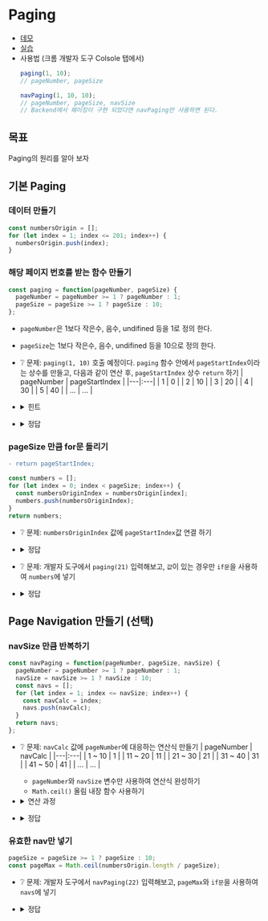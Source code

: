 # Paging

* [데모](https://ovdncids.github.io/javascript-curriculum/paging/paging.html)
* [실습](https://ovdncids.github.io/javascript-curriculum/paging/paging-test.html)
* 사용법 (크롬 개발자 도구 Colsole 탭에서)
  ```js
  paging(1, 10);
  // pageNumber, pageSize
  
  navPaging(1, 10, 10);
  // pageNumber, pageSize, navSize
  // Backend에서 페이징이 구현 되었다면 navPaging만 사용하면 된다.
  ```
## 목표
Paging의 원리를 알아 보자

## 기본 Paging

### 데이터 만들기
```js
const numbersOrigin = [];
for (let index = 1; index <= 201; index++) {
  numbersOrigin.push(index);
}
```

### 해당 페이지 번호를 받는 함수 만들기
```js
const paging = function(pageNumber, pageSize) {
  pageNumber = pageNumber >= 1 ? pageNumber : 1;
  pageSize = pageSize >= 1 ? pageSize : 10;
};
```
* `pageNumber`은 1보다 작은수, 음수, undifined 등을 1로 정의 한다.
* `pageSize`는 1보다 작은수, 음수, undifined 등을 10으로 정의 한다.
* ❔ 문제: `paging(1, 10)` 호출 예정이다. `paging` 함수 안에서 `pageStartIndex`이라는 상수를 만들고, 다음과 같이 연산 후, `pageStartIndex` 상수 `return` 하기
  | pageNumber | pageStartIndex |
  |---|:---|
  | 1 | 0 |
  | 2 | 10 |
  | 3 | 20 |
  | 4 | 30 |
  | 5 | 40 |
  | ... | ... |

* <details><summary>힌트</summary>

  | pageNumber | pageStartIndex |
  |---|:---|
  | 1 | 10 |
  | 2 | 20 |
  | 3 | 30 |
  | 4 | 40 |
  | 5 | 50 |
  | ... | ... |

</details>

* <details><summary>정답</summary>

  ```js
  const pageStartIndex = (pageNumber - 1) * pageSize;
  return;
  ```
</details>

### pageSize 만큼 for문 돌리기
```diff
- return pageStartIndex;
```
```js
const numbers = [];
for (let index = 0; index < pageSize; index++) {
  const numbersOriginIndex = numbersOrigin[index];
  numbers.push(numbersOriginIndex);
}
return numbers;
```
* ❔ 문제: `numbersOriginIndex` 값에 `pageStartIndex`값 연결 하기
* <details><summary>정답</summary>

  ```js
  const numbersOriginIndex = numbersOrigin[index + pageStartIndex];
  ```
</details>

* ❔ 문제: 개발자 도구에서 `paging(21)` 입력해보고, `값`이 있는 경우만 `if문`을 사용하여 `numbers`에 넣기
* <details><summary>정답</summary>

  ```js
  if (index + pageStartIndex < numbersOrigin.length) {
    const numbersOriginIndex = numbersOrigin[index + pageStartIndex];
    numbers.push(numbersOriginIndex);
  }
  ```
</details>

## Page Navigation 만들기 (선택)
### navSize 만큼 반복하기
```js
const navPaging = function(pageNumber, pageSize, navSize) {
  pageNumber = pageNumber >= 1 ? pageNumber : 1;
  navSize = navSize >= 1 ? navSize : 10;
  const navs = [];
  for (let index = 1; index <= navSize; index++) {
    const navCalc = index;
    navs.push(navCalc);
  }
  return navs;
};
```
* ❔ 문제: `navCalc` 값에 `pageNumber`에 대응하는 연산식 만들기
  | pageNumber | navCalc |
  |---|:---|
  | 1 ~ 10 | 1 |
  | 11 ~ 20 | 11 |
  | 21 ~ 30 | 21 |
  | 31 ~ 40 | 31 |
  | 41 ~ 50 | 41 |
  | ... | ... |

  * `pageNumber`와 `navSize` 변수만 사용하여 연산식 완성하기
  * `Math.ceil()` 올림 내장 함수 사용하기
* <details><summary>연산 과정</summary>

  `1`. 연산 결과를 `올림` 하여 `pageNumber`가 1 ~ 10일 경우 `navCalc` 값이 `1`이 되게 만들기
  | pageNumber | navCalc |
  |---|:---|
  | 1 ~ 10 | 1 |
  | 11 ~ 20 | 2 |
  | 21 ~ 30 | 3 |
  | 31 ~ 40 | 4 |
  | 41 ~ 50 | 5 |
  | ... | ... |

  `2`. 다음과 같이 연산 되게 만들기
  | pageNumber | navCalc |
  |---|:---|
  | 1 ~ 10 | 10 |
  | 11 ~ 20 | 20 |
  | 21 ~ 30 | 30 |
  | 31 ~ 40 | 40 |
  | 41 ~ 50 | 50 |
  | ... | ... |

  `3`. 다음과 같이 연산 되게 만들기
  | pageNumber | navCalc |
  |---|:---|
  | 1 ~ 10 | 0 |
  | 11 ~ 20 | 10 |
  | 21 ~ 30 | 20 |
  | 31 ~ 40 | 30 |
  | 41 ~ 50 | 40 |
  | ... | ... |

  `4`. `연산값`을 index값에 연결 하기
</details>

* <details><summary>정답</summary>

  ```js
  const navCalc = Math.ceil(pageNumber / navSize) * navSize - navSize + index;
  ```
</details>

### 유효한 nav만 넣기
```js
pageSize = pageSize >= 1 ? pageSize : 10;
const pageMax = Math.ceil(numbersOrigin.length / pageSize);
```
* ❔ 문제: 개발자 도구에서 `navPaging(22)` 입력해보고, `pageMax`와 `if문`을 사용하여 `navs`에 넣기
* <details><summary>정답</summary>

  ```js
  if (navCalc <= pageMax && pageNumber <= pageMax) {
    navs.push(navCalc);
  }
  ```
</details>

<!--
## Vue.js 적용
* navPaging를 그대로 가지고 오고, `router-link` v-for문 적용
* 마지막 페이지 이동을 위해 paging.pageMax 적용
```js
data() {
  return {
    paging: {
      pageNumber: 1,
      pageSize: 10,
      pageMax: 0,
      navSize: 10,
      navs: []
    }
  }
},
watch: {
  members: function() {
    this.paging.pageNumber = this.$route.query.pageNumber >= 1 ? Number(this.$route.query.pageNumber) : 1
    this.paging.pageMax = Math.ceil(this.membersTotal / this.paging.pageSize)
    this.paging.navs = this.navPaging(this.paging.pageNumber, this.paging.pageMax, this.paging.navSize)
  },
  '$route.query.pageNumber': function(pageNumber) {
    this.$store.dispatch('membersRead', pageNumber)
  }
},
computed: {
  membersTotal() {
    return this.$store.state.members.membersTotal
  }
},
methods: {
  navPaging(pageNumber, pageMax, navSize) {
    pageNumber = pageNumber >= 1 ? pageNumber : 1
    pageMax = pageMax >= 1 ? pageMax : 0
    navSize = navSize >= 1 ? navSize : 10
    const navs = []
    for (let index = 1; index <= navSize; index++) {
      const navCalc = Math.ceil(pageNumber / navSize) * navSize - navSize + index
      if (navCalc <= pageMax && pageNumber <= pageMax) {
        navs.push(navCalc)
      }
    }
    return navs
  }
}
```
```html
<div v-if="paging.pageMax">
  <router-link :to="{name: 'Members', query: {pageNumber: 1}}">처음</router-link>
  <router-link :to="{name: 'Members', query: {pageNumber: paging.pageNumber - 1}}">이전</router-link>
  <router-link
    v-for="(nav, index) in paging.navs" :key="index"
    :to="{name: 'Members', query: {pageNumber: nav}}"
    :class="{active: nav === paging.pageNumber}"
  >{{nav}}</router-link>
  <router-link :to="{name: 'Members', query: {pageNumber: paging.pageNumber + 1}}">다음</router-link>
  <router-link :to="{name: 'Members', query: {pageNumber: paging.pageMax}}">마지막</router-link>
</div>
```
-->
